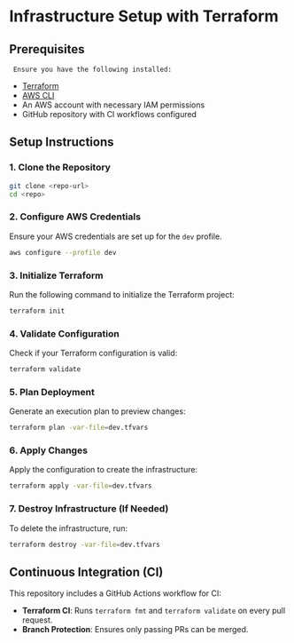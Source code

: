 # Infrastructure Setup with Terraform

## Prerequisites
     Ensure you have the following installed:
- [Terraform](https://developer.hashicorp.com/terraform/downloads)
- [AWS CLI](https://aws.amazon.com/cli/)
- An AWS account with necessary IAM permissions
- GitHub repository with CI workflows configured

## Setup Instructions

### 1. Clone the Repository
```sh
git clone <repo-url>
cd <repo>
```

### 2. Configure AWS Credentials
Ensure your AWS credentials are set up for the `dev` profile.
```sh
aws configure --profile dev
```

### 3. Initialize Terraform
Run the following command to initialize the Terraform project:
```sh
terraform init
```

### 4. Validate Configuration
Check if your Terraform configuration is valid:
```sh
terraform validate
```

### 5. Plan Deployment
Generate an execution plan to preview changes:
```sh
terraform plan -var-file=dev.tfvars
```

### 6. Apply Changes
Apply the configuration to create the infrastructure:
```sh
terraform apply -var-file=dev.tfvars
```

### 7. Destroy Infrastructure (If Needed)
To delete the infrastructure, run:
```sh
terraform destroy -var-file=dev.tfvars
```

## Continuous Integration (CI)
This repository includes a GitHub Actions workflow for CI:
- **Terraform CI**: Runs `terraform fmt` and `terraform validate` on every pull request.
- **Branch Protection**: Ensures only passing PRs can be merged.


